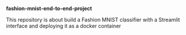 **fashion-mnist-end-to-end-project**


This repository is about build a Fashion MNIST classifier with a Streamlit interface and deploying it as a docker container

